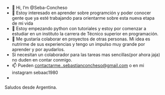 - 👋 Hi, I’m @Seba-Concheso
- 👀 Estoy interesado en  aprender sobre  programción y poder conocer gente que ya esté trabajando para orientarme  sobre esta nueva etapa de mi vida         
- 🌱 Estoy empezando  python con tutoriales y estoy por comenzar a estudiar en un instituto  la carrera de Técnico superior en programación.
- 💞️ Me gustaría colaborar en proyectos de otras personas. Mi idea es nutrirme de sus experiencias y tengo un impulso muy grande por aprender y por ayudarlos.  
- Si necesitan un colaborador para las tareas mas sencillas(por ahora jaja) no  duden en  contar conmigo.
- 📫 Pueden contactarme..sebastianconcheso@gmail.com o en mi instagram sebaac1980
- 
Saludos desde Argentina.
<!---
Seba-Concheso/Seba-Concheso is a ✨ special ✨ repository because its `README.md` (this file) appears on your GitHub profile.
You can click the Preview link to take a look at your changes.
--->
